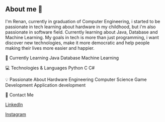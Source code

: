 ## About me 👋

I'm Renan, currently in graduation of Computer Engineering, i started to be passionate in tech learning about hardware in my childhood, but i'm also passionate in software field. Currently learning about Java, Database and Machine Learning. My goals in tech is more than just programming, i want discover new technologies, make it more democratic and help people making their lives more easier and happier.

🌱 Currently Learning
Java
Database
Machine Learning

💻 Technologies & Languages
Python
C
C#

💡 Passionate About
Hardware Engineering
Computer Science
Game Development
Application development

🤝 Contact Me

[LinkedIn](https://www.linkedin.com/in/renan-de-castro-cavalcanti-42a72429a/)

[Instagram](https://www.instagram.com/renansz__/)

